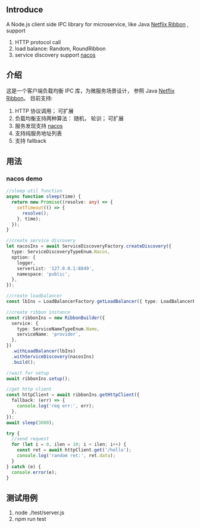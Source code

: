 ## Introduce

A Node.js client side IPC library for microservice, like Java [Netflix Ribbon](https://github.com/Netflix/ribbon) , support

1. HTTP protocol call
2. load balance: Random, RoundRibbon
3. service discovery support [nacos](https://github.com/alibaba/nacos)

## 介绍

这是一个客户端负载均衡 IPC 库，为微服务场景设计， 参照 Java [Netflix Ribbon](https://github.com/Netflix/ribbon)。 目前支持:

1. HTTP 协议调用； 可扩展
2. 负载均衡支持两种算法： 随机， 轮训； 可扩展
3. 服务发现支持 [nacos](https://github.com/alibaba/nacos)
4. 支持纯服务地址列表
5. 支持 fallback

## 用法

### nacos demo

```typescript
//sleep util function
async function sleep(time) {
  return new Promise((resolve: any) => {
    setTimeout(() => {
      resolve();
    }, time);
  });
}

//create service discovery
let nacosIns = await ServiceDiscoveryFactory.createDiscovery({
  type: ServiceDiscoveryTypeEnum.Nacos,
  option: {
    logger,
    serverList: '127.0.0.1:8849',
    namespace: 'public',
  },
});

//create loadbalancer
const lbIns = LoadBalancerFactory.getLoadBalancer({ type: LoadBalancerEnum.Random });

//create ribbon instance
const ribbonIns = new RibbonBuilder({
  service: {
    type: ServiceNameTypeEnum.Name,
    serviceName: 'provider',
  },
})
  .withLoadBalancer(lbIns)
  .withServiceDiscovery(nacosIns)
  .build();

//wait for setup
await ribbonIns.setup();

//get http client
const httpClient = await ribbonIns.getHttpClient({
  fallback: (err) => {
    console.log('req err:', err);
  },
});
await sleep(3000);

try {
  //send request
  for (let i = 0, ilen = 10; i < ilen; i++) {
    const ret = await httpClient.get('/hello');
    console.log('random ret:', ret.data);
  }
} catch (e) {
  console.error(e);
}
```

## 测试用例

1. node ./test/server.js
2. npm run test
